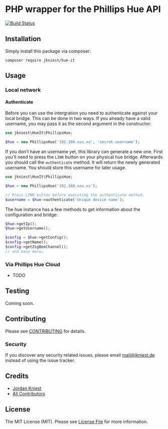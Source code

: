 # PHP wrapper for the Phillips Hue API

[![Build Status](https://drone.jkniest.de/api/badges/jkniest/hue-it/status.svg?ref=refs/heads/master)](https://drone.jkniest.de/jkniest/hue-it)

## Installation

Simply install this package via composer:
```shell script
composer require jkniest/hue-it
```

## Usage
### Local network

#### Authenticate

Before you can use the intergration you need to authenticate against your local bridge.
This can be done in two ways. If you already have a valid username, you may pass it as the
second argument in the constructor:

```php
use jkniest\HueIt\PhillipsHue;

$hue = new PhillipsHue('192.168.xxx.xx', 'secret-username');
```

If you don't have an username yet, this library can generate a new one. First you'll need to press
the `LINK` button on your physical hue bridge. Afterwards you should call the `authenticate` method.
It will return the newly generated username. You should store this username for later usage.

```php
use jkniest\HueIt\PhillipsHue;

$hue = new PhillipsHue('192.168.xxx.xx');

// Press LINK button before executing the authenticate method.
$username = $hue->authenticate('Unique device name');
```

The hue instance has a few methods to get information about the configuration and bridge:
```php
$hue->getIp();
$hue->getUsername();

$config = $hue->getConfig();
$config->getName();
$config->getZigBeeChannel();
// and many more…
```

### Via Phillips Hue Cloud
- TODO

## Testing
Coming soon.


## Contributing

Please see [CONTRIBUTING](CONTRIBUTING.md) for details.

### Security

If you discover any security related issues, please email mail@jkniest.de instead of using the issue tracker.

## Credits

- [Jordan Kniest](https://github.com/jkniest)
- [All Contributors](../../contributors)

## License

The MIT License (MIT). Please see [License File](LICENSE.md) for more information.
